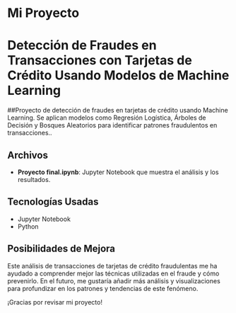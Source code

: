 # Mi Proyecto
# Detección de Fraudes en Transacciones con Tarjetas de Crédito Usando Modelos de Machine Learning

##Proyecto de detección de fraudes en tarjetas de crédito usando Machine Learning. Se aplican modelos como Regresión Logística, Árboles de Decisión y Bosques Aleatorios para identificar patrones fraudulentos en transacciones..

## Archivos

- **Proyecto final.ipynb**: Jupyter Notebook que muestra el análisis y los resultados.

## Tecnologías Usadas

- Jupyter Notebook
- Python

## Posibilidades de Mejora

Este análisis de transacciones de tarjetas de crédito fraudulentas me ha ayudado a comprender mejor las técnicas utilizadas en el fraude y cómo prevenirlo. En el futuro, me gustaría añadir más análisis y visualizaciones para profundizar en los patrones y tendencias de este fenómeno.

¡Gracias por revisar mi proyecto!

